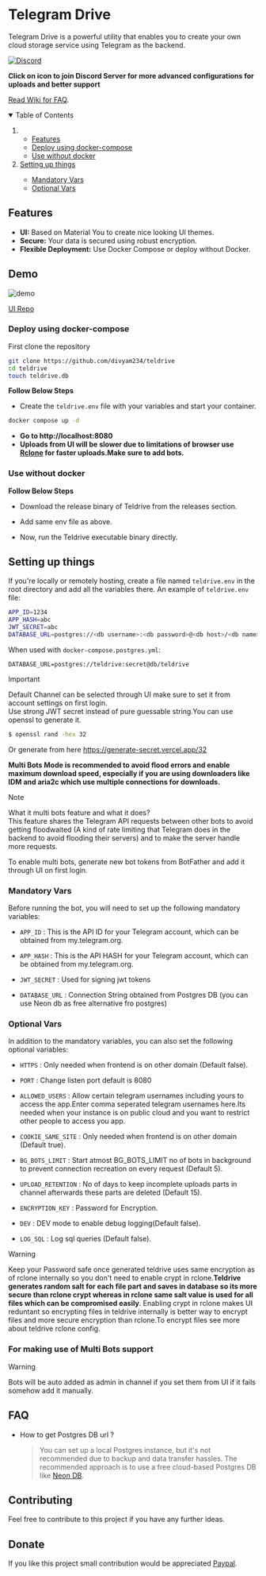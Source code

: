 # Telegram Drive

Telegram Drive is a powerful utility that enables you to create your own cloud storage service using Telegram as the backend.

[![Discord](https://img.shields.io/discord/1142377485737148479?label=discord&logo=discord&style=flat-square&logoColor=white)](https://discord.gg/J2gVAZnHfP)

**Click on icon to join Discord Server for  more advanced configurations for uploads and better support**

[Read Wiki for FAQ](https://github.com/divyam234/teldrive/wiki).

<details open="open">
  <summary>Table of Contents</summary>
  <ol>
    <li>
      <ul>
      <li>
      <a href="#features">Features</a>
    </li>
        <li><a href="#deploy-using-docker-compose">Deploy using docker-compose</a></li>
       <li><a href="#use-without-docker">Use without docker</a></li>
      </ul>
    </li>
    <li><a href="#setting-up-things">Setting up things</a></li>
    <ul>
      <li><a href="#mandatory-vars">Mandatory Vars</a></li>
      <li><a href="#optional-vars">Optional Vars</a></li>
    </ul>
  </ol>
</details>

## Features

- **UI:** Based on Material You to create nice looking UI themes.
- **Secure:** Your data is secured using robust encryption.
- **Flexible Deployment:** Use Docker Compose or deploy without Docker.

## Demo

![demo](./public/demo.png)

[UI Repo ](https://github.com/divyam234/teldrive-ui)

### Deploy using docker-compose

First clone the repository

```sh
git clone https://github.com/divyam234/teldrive
cd teldrive
touch teldrive.db
```

**Follow Below Steps**

- Create the `teldrive.env` file with your variables and start your container.

```sh
docker compose up -d
```

- **Go to http://localhost:8080**
- **Uploads from UI will be slower due to limitations of browser use [Rclone](https://github.com/divyam234/rclone) for faster uploads.Make sure to add bots.**
### Use without docker

**Follow Below Steps**

- Download the release binary of Teldrive from the releases section.

- Add same env file as above.
- Now, run the Teldrive executable binary directly.

## Setting up things

If you're locally or remotely hosting, create a file named `teldrive.env` in the root directory and add all the variables there.
An example of `teldrive.env` file:

```sh
APP_ID=1234
APP_HASH=abc
JWT_SECRET=abc
DATABASE_URL=postgres://<db username>:<db password>@<db host>/<db name>

```
When used with `docker-compose.postgres.yml`:
```
DATABASE_URL=postgres://teldrive:secret@db/teldrive
```

> [!IMPORTANT]
> Default Channel can be selected through UI make sure to set it from account settings on first login.<br>
> Use strong JWT secret instead of pure guessable string.You can use openssl to generate it.<br>

```bash
$ openssl rand -hex 32
```
Or generate from here https://generate-secret.vercel.app/32

**Multi Bots Mode is recommended to avoid flood errors and enable maximum download speed, especially if you are using downloaders like IDM and aria2c which use multiple connections for downloads.**

> [!NOTE]
> What it multi bots feature and what it does? <br>
> This feature shares the Telegram API requests between other bots to avoid getting floodwaited (A kind of rate limiting that Telegram does in the backend to avoid flooding their servers) and to make the server handle more requests. <br>

To enable multi bots, generate new bot tokens from BotFather and add it through UI on first login.

### Mandatory Vars

Before running the bot, you will need to set up the following mandatory variables:

- `APP_ID` : This is the API ID for your Telegram account, which can be obtained from my.telegram.org.

- `APP_HASH` : This is the API HASH for your Telegram account, which can be obtained from my.telegram.org.

- `JWT_SECRET` : Used for signing jwt tokens

- `DATABASE_URL` : Connection String obtained from Postgres DB (you can use Neon db as free alternative fro postgres)

### Optional Vars

In addition to the mandatory variables, you can also set the following optional variables:

- `HTTPS` : Only needed when frontend is on other domain (Default false).

- `PORT` : Change listen port default is 8080

- `ALLOWED_USERS` : Allow certain telegram usernames including yours to access the app.Enter comma seperated telegram usernames here.Its needed when your instance is on public cloud and you want to restrict other people to access you app.

- `COOKIE_SAME_SITE` : Only needed when frontend is on other domain (Default true).

- `BG_BOTS_LIMIT` : Start atmost BG_BOTS_LIMIT no of bots in background to prevent connection recreation on every request (Default 5).

- `UPLOAD_RETENTION` : No of days to keep incomplete uploads parts in channel afterwards these parts are deleted (Default 15).

- `ENCRYPTION_KEY`  : Password for Encryption.

- `DEV` : DEV mode to enable debug logging(Default false).

- `LOG_SQL` : Log sql queries (Default false).

> [!WARNING]
> Keep your Password safe once generated teldrive uses same encryption as of rclone internally 
so you don't need to enable crypt in rclone.**Teldrive generates random salt for each file part and saves in database so its more secure than rclone crypt whereas in rclone same salt value  is used  for all files which can be compromised easily**. Enabling crypt in rclone makes UI reduntant so encrypting files in teldrive internally is better way to encrypt files and more secure encryption than rclone.To encrypt files see more about teldrive rclone config.

### For making use of Multi Bots support

> [!WARNING]
> Bots will be auto added as admin in channel if you set them from UI if it fails somehow add it manually.

## FAQ

- How to get Postgres DB url ?
  > You can set up a local Postgres instance, but it's not recommended due to backup and data transfer hassles. The recommended approach is to use a free cloud-based Postgres DB like [Neon DB](https://neon.tech/).

## Contributing

Feel free to contribute to this project if you have any further ideas.

## Donate

If you like this project small contribution would be appreciated [Paypal](https://paypal.me/redux234).
